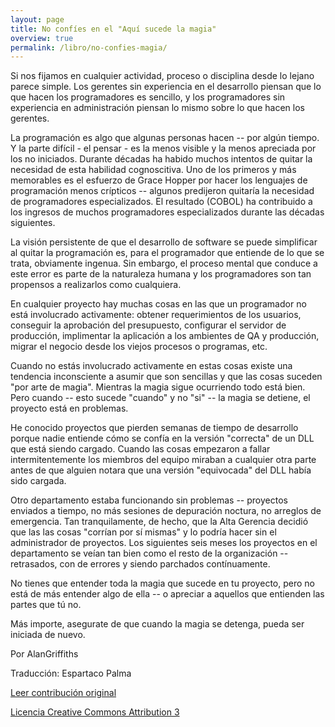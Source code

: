 ```yaml
---
layout: page
title: No confíes en el "Aquí sucede la magia"
overview: true
permalink: /libro/no-confies-magia/
---
```


Si nos fijamos en cualquier actividad, proceso o disciplina desde lo lejano parece simple. Los gerentes sin experiencia en el desarrollo piensan que lo que hacen los programadores es sencillo, y los programadores sin experiencia en administración piensan lo mismo sobre lo que hacen los gerentes.

La programación es algo que algunas personas hacen -- por algún tiempo. Y la parte difícil - el pensar - es la menos visible y la menos apreciada por los no iniciados. Durante décadas ha habido muchos intentos de quitar la necesidad de esta habilidad cognoscitiva. Uno de los primeros y más memorables es el esfuerzo de Grace Hopper por hacer los lenguajes de programación menos crípticos -- algunos predijeron quitaría la necesidad de programadores especializados. El resultado (COBOL) ha contribuido a los ingresos de muchos programadores especializados durante las décadas siguientes.

La visión persistente de que el desarrollo de software se puede simplificar al quitar la programación es, para el programador que entiende de lo que se trata, obviamente ingenua. Sin embargo, el proceso mental que conduce a este error es parte de la naturaleza humana y los programadores son tan propensos a realizarlos como cualquiera.

En cualquier proyecto hay muchas cosas en las que un programador no está involucrado activamente: obtener requerimientos de los usuarios, conseguir la aprobación del presupuesto, configurar el servidor de producción, implimentar la aplicación a los ambientes de QA y producción, migrar el negocio desde los viejos procesos o programas, etc.

Cuando no estás involucrado activamente en estas cosas existe una tendencia inconsciente a asumir que son sencillas y que las cosas suceden "por arte de magia". Mientras la magia sigue ocurriendo todo está bien. Pero cuando -- esto sucede "cuando" y no "si" -- la magia se detiene, el proyecto está en problemas.

He conocido proyectos que pierden semanas de tiempo de desarrollo porque nadie entiende cómo se confía en la versión "correcta" de un DLL que está siendo cargado. Cuando las cosas empezaron a fallar intermitentemente los miembros del equipo miraban a cualquier otra parte antes de que alguien notara que una versión "equivocada" del DLL había sido cargada.

Otro departamento estaba funcionando sin problemas -- proyectos enviados a tiempo, no más sesiones de depuración noctura, no arreglos de emergencia. Tan tranquilamente, de hecho, que la Alta Gerencia decidió que las las cosas "corrían por sí mismas" y lo podría hacer sin el administrador de proyectos. Los siguientes seis meses los proyectos en el departamento se veían tan bien como el resto de la organización -- retrasados, con de errores y siendo parchados contínuamente.

No tienes que entender toda la magia que sucede en tu proyecto, pero no está de más entender algo de ella -- o apreciar a aquellos que entienden las partes que tú no.

Más importe, asegurate de que cuando la magia se detenga, pueda ser iniciada de nuevo.

Por AlanGriffiths 

Traducción: Espartaco Palma

[Leer contribución original](http://programmer.97things.oreilly.com/wiki/index.php/Don%27t_Rely_on_%22Magic_Happens_Here%22)

[Licencia Creative Commons Attribution 3](http://creativecommons.org/licenses/by/3.0/us/deed.es)